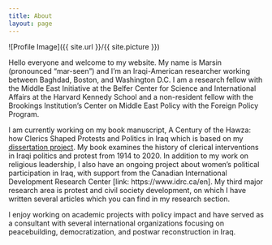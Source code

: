 ```yaml
---
title: About
layout: page
---
```

![Profile Image]({{ site.url }}/{{ site.picture }})

<p>

Hello everyone and welcome to my website. My name is Marsin (pronounced “mar-seen”) and I’m
an Iraqi-American researcher working between Baghdad, Boston, and Washington D.C. I am a
research fellow with the Middle East Initiative at the Belfer Center for Science and International
Affairs at the Harvard Kennedy School and a non-resident fellow with the Brookings Institution’s
Center on Middle East Policy with the Foreign Policy Program.

</p>

<p>
I am currently working on my book manuscript, A Century of the Hawza: how Clerics Shaped Protests and
Politics in Iraq which is based on my <a target="_blank" href="https://dspace.mit.edu/handle/1721.1/130603">dissertation project</a>. My book examines the history of clerical
interventions in Iraqi politics and protest from 1914 to 2020. In addition to my work on religious
leadership, I also have an ongoing project about women’s political participation in Iraq, with support
from the Canadian International Development Research Center [link: https://www.idrc.ca/en]. My
third major research area is protest and civil society development, on which I have written several
articles which you can find in my research section.
</p>

<p>
I enjoy working on academic projects with policy impact and have served as a consultant with
several international organizations focusing on peacebuilding, democratization, and postwar
reconstruction in Iraq.
</p>